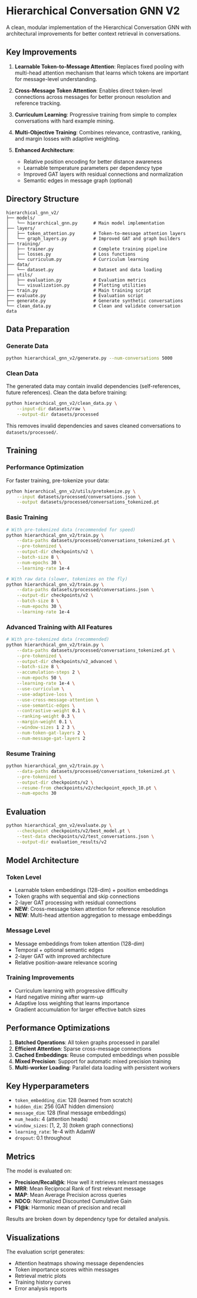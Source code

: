 # Hierarchical Conversation GNN V2

A clean, modular implementation of the Hierarchical Conversation GNN with architectural improvements for better context retrieval in conversations.

## Key Improvements

1. **Learnable Token-to-Message Attention**: Replaces fixed pooling with multi-head attention mechanism that learns which tokens are important for message-level understanding.

2. **Cross-Message Token Attention**: Enables direct token-level connections across messages for better pronoun resolution and reference tracking.

3. **Curriculum Learning**: Progressive training from simple to complex conversations with hard example mining.

4. **Multi-Objective Training**: Combines relevance, contrastive, ranking, and margin losses with adaptive weighting.

5. **Enhanced Architecture**:
   - Relative position encoding for better distance awareness
   - Learnable temperature parameters per dependency type
   - Improved GAT layers with residual connections and normalization
   - Semantic edges in message graph (optional)

## Directory Structure

```
hierarchical_gnn_v2/
├── models/
│   └── hierarchical_gnn.py      # Main model implementation
├── layers/
│   ├── token_attention.py       # Token-to-message attention layers
│   └── graph_layers.py          # Improved GAT and graph builders
├── training/
│   ├── trainer.py               # Complete training pipeline
│   ├── losses.py                # Loss functions
│   └── curriculum.py            # Curriculum learning
├── data/
│   └── dataset.py               # Dataset and data loading
├── utils/
│   ├── evaluation.py            # Evaluation metrics
│   └── visualization.py         # Plotting utilities
├── train.py                     # Main training script
├── evaluate.py                  # Evaluation script
├── generate.py                  # Generate synthetic conversations
└── clean_data.py                # Clean and validate conversation data
```

## Data Preparation

### Generate Data
```bash
python hierarchical_gnn_v2/generate.py --num-conversations 5000
```

### Clean Data
The generated data may contain invalid dependencies (self-references, future references). Clean the data before training:

```bash
python hierarchical_gnn_v2/clean_data.py \
    --input-dir datasets/raw \
    --output-dir datasets/processed
```

This removes invalid dependencies and saves cleaned conversations to `datasets/processed/`.

## Training

### Performance Optimization

For faster training, pre-tokenize your data:

```bash
python hierarchical_gnn_v2/utils/pretokenize.py \
    --input datasets/processed/conversations.json \
    --output datasets/processed/conversations_tokenized.pt
```

### Basic Training

```bash
# With pre-tokenized data (recommended for speed)
python hierarchical_gnn_v2/train.py \
    --data-paths datasets/processed/conversations_tokenized.pt \
    --pre-tokenized \
    --output-dir checkpoints/v2 \
    --batch-size 8 \
    --num-epochs 30 \
    --learning-rate 1e-4

# With raw data (slower, tokenizes on the fly)
python hierarchical_gnn_v2/train.py \
    --data-paths datasets/processed/conversations.json \
    --output-dir checkpoints/v2 \
    --batch-size 8 \
    --num-epochs 30 \
    --learning-rate 1e-4
```

### Advanced Training with All Features

```bash
# With pre-tokenized data (recommended)
python hierarchical_gnn_v2/train.py \
    --data-paths datasets/processed/conversations_tokenized.pt \
    --pre-tokenized \
    --output-dir checkpoints/v2_advanced \
    --batch-size 8 \
    --accumulation-steps 2 \
    --num-epochs 50 \
    --learning-rate 1e-4 \
    --use-curriculum \
    --use-adaptive-loss \
    --use-cross-message-attention \
    --use-semantic-edges \
    --contrastive-weight 0.1 \
    --ranking-weight 0.3 \
    --margin-weight 0.1 \
    --window-sizes 1 2 3 \
    --num-token-gat-layers 2 \
    --num-message-gat-layers 2
```

### Resume Training

```bash
python hierarchical_gnn_v2/train.py \
    --data-paths datasets/processed/conversations_tokenized.pt \
    --pre-tokenized \
    --output-dir checkpoints/v2 \
    --resume-from checkpoints/v2/checkpoint_epoch_10.pt \
    --num-epochs 30
```

## Evaluation

```bash
python hierarchical_gnn_v2/evaluate.py \
    --checkpoint checkpoints/v2/best_model.pt \
    --test-data checkpoints/v2/test_conversations.json \
    --output-dir evaluation_results/v2
```

## Model Architecture

### Token Level
- Learnable token embeddings (128-dim) + position embeddings
- Token graphs with sequential and skip connections
- 2-layer GAT processing with residual connections
- **NEW**: Cross-message token attention for reference resolution
- **NEW**: Multi-head attention aggregation to message embeddings

### Message Level
- Message embeddings from token attention (128-dim)
- Temporal + optional semantic edges
- 2-layer GAT with improved architecture
- Relative position-aware relevance scoring

### Training Improvements
- Curriculum learning with progressive difficulty
- Hard negative mining after warm-up
- Adaptive loss weighting that learns importance
- Gradient accumulation for larger effective batch sizes

## Performance Optimizations

1. **Batched Operations**: All token graphs processed in parallel
2. **Efficient Attention**: Sparse cross-message connections
3. **Cached Embeddings**: Reuse computed embeddings when possible
4. **Mixed Precision**: Support for automatic mixed precision training
5. **Multi-worker Loading**: Parallel data loading with persistent workers

## Key Hyperparameters

- `token_embedding_dim`: 128 (learned from scratch)
- `hidden_dim`: 256 (GAT hidden dimension)
- `message_dim`: 128 (final message embeddings)
- `num_heads`: 4 (attention heads)
- `window_sizes`: [1, 2, 3] (token graph connections)
- `learning_rate`: 1e-4 with AdamW
- `dropout`: 0.1 throughout

## Metrics

The model is evaluated on:
- **Precision/Recall@k**: How well it retrieves relevant messages
- **MRR**: Mean Reciprocal Rank of first relevant message
- **MAP**: Mean Average Precision across queries
- **NDCG**: Normalized Discounted Cumulative Gain
- **F1@k**: Harmonic mean of precision and recall

Results are broken down by dependency type for detailed analysis.

## Visualizations

The evaluation script generates:
- Attention heatmaps showing message dependencies
- Token importance scores within messages
- Retrieval metric plots
- Training history curves
- Error analysis reports